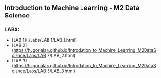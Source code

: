 ## Introduction to Machine Learning - M2 Data Science 

### LABS:
- [LAB 1](./Labs/LAB 1/LAB_1.html)
- [LAB 2](https://hugorialan.github.io/Introdution_to_Machine_Learning_M2DataScience/Labs/LAB 2/LAB_2.html)
- [LAB 3](https://hugorialan.github.io/Introdution_to_Machine_Learning_M2DataScience/Labs/LAB 3/LAB_3.html)
